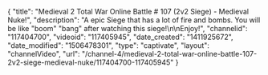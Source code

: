 {
    "title": "Medieval 2 Total War Online Battle # 107 (2v2 Siege) - Medieval Nuke!",
    "description": "A epic Siege that has a lot of fire and bombs.  You will be like \"boom\" \"bang\" after watching this siege!\n\nEnjoy!",
    "channelid": "117404700",
    "videoid": "117405945",
    "date_created": "1411925672",
    "date_modified": "1506478301",
    "type": "captivate",
    "layout": "channelVideo",
    "url": "\/channel-4\/medieval-2-total-war-online-battle-107-2v2-siege-medieval-nuke\/117404700-117405945"
}